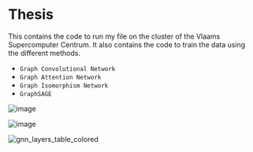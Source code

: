 # Thesis

This contains the code to run my file on the cluster of the Vlaams Supercomputer Centrum. 
It also contains the code to train the data using the different methods. 
- `Graph Convolutional Network`
- `Graph Attention Network`
- `Graph Isomorphism Network`
- `GraphSAGE`

![image](https://github.com/user-attachments/assets/a358f886-83dc-4e25-8412-3e80cd0ba675)

![image](https://github.com/user-attachments/assets/3160656e-eb0f-4e2c-ab64-8d7b725bbf48)

![gnn_layers_table_colored](https://github.com/user-attachments/assets/7790d228-305d-4004-9ebc-4369c7195381)
